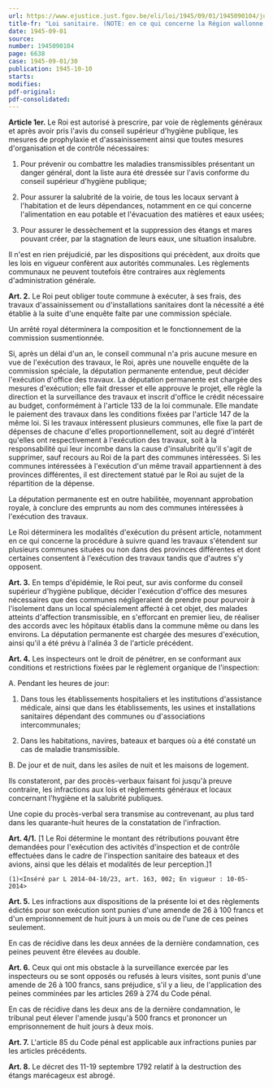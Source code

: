 ```yaml
---
url: https://www.ejustice.just.fgov.be/eli/loi/1945/09/01/1945090104/justel
title-fr: "Loi sanitaire. (NOTE: en ce qui concerne la Région wallonne, cette loi a été partiellement abrogée par DCCW 1985-10-07/32, art. 70, § 1.)(NOTE : Consultation des versions antérieures à partir du 30-04-2014 et mise à jour au 30-04-2014)"
date: 1945-09-01
source:
number: 1945090104
page: 6638
case: 1945-09-01/30
publication: 1945-10-10
starts:
modifies:
pdf-original:
pdf-consolidated:
---
```


**Article 1er.** Le Roi est autorisé à prescrire, par voie de règlements généraux et après avoir pris l'avis du conseil supérieur d'hygiène publique, les mesures de prophylaxie et d'assainissement ainsi que toutes mesures d'organisation et de contrôle nécessaires:

1. Pour prévenir ou combattre les maladies transmissibles présentant un danger général, dont la liste aura été dressée sur l'avis conforme du conseil supérieur d'hygiène publique;

2. Pour assurer la salubrité de la voirie, de tous les locaux servant à l'habitation et de leurs dépendances, notamment en ce qui concerne l'alimentation en eau potable et l'évacuation des matières et eaux usées;

3. Pour assurer le dessèchement et la suppression des étangs et mares pouvant créer, par la stagnation de leurs eaux, une situation insalubre.

Il n'est en rien préjudicié, par les dispositions qui précèdent, aux droits que les lois en vigueur confèrent aux autorités communales. Les règlements communaux ne peuvent toutefois être contraires aux règlements d'administration générale.

**Art. 2.** Le Roi peut obliger toute commune à exécuter, à ses frais, des travaux d'assainissement ou d'installations sanitaires dont la nécessité a été établie à la suite d'une enquête faite par une commission spéciale.

Un arrêté royal déterminera la composition et le fonctionnement de la commission susmentionnée.

Si, après un délai d'un an, le conseil communal n'a pris aucune mesure en vue de l'exécution des travaux, le Roi, après une nouvelle enquête de la commission spéciale, la députation permanente entendue, peut décider l'exécution d'office des travaux. La députation permanente est chargée des mesures d'exécution; elle fait dresser et elle approuve le projet, elle règle la direction et la surveillance des travaux et inscrit d'office le crédit nécessaire au budget, conformément à l'article 133 de la loi communale. Elle mandate le paiement des travaux dans les conditions fixées par l'article 147 de la même loi. Si les travaux intéressent plusieurs communes, elle fixe la part de dépenses de chacune d'elles proportionnellement, soit au degré d'intérêt qu'elles ont respectivement à l'exécution des travaux, soit à la responsabilité qui leur incombe dans la cause d'insalubrité qu'il s'agit de supprimer, sauf recours au Roi de la part des communes intéressées. Si les communes intéressées à l'exécution d'un même travail appartiennent à des provinces différentes, il est directement statué par le Roi au sujet de la répartition de la dépense.

La députation permanente est en outre habilitée, moyennant approbation royale, à conclure des emprunts au nom des communes intéressées à l'exécution des travaux.

Le Roi déterminera les modalités d'exécution du présent article, notamment en ce qui concerne la procédure à suivre quand les travaux s'étendent sur plusieurs communes situées ou non dans des provinces différentes et dont certaines consentent à l'exécution des travaux tandis que d'autres s'y opposent.

**Art. 3.** En temps d'épidémie, le Roi peut, sur avis conforme du conseil supérieur d'hygiène publique, décider l'exécution d'office des mesures nécessaires que des communes négligeraient de prendre pour pourvoir à l'isolement dans un local spécialement affecté à cet objet, des malades atteints d'affection transmissible, en s'efforcant en premier lieu, de réaliser des accords avec les hôpitaux établis dans la commune même ou dans les environs. La députation permanente est chargée des mesures d'exécution, ainsi qu'il a été prévu à l'alinéa 3 de l'article précédent.

**Art. 4.** Les inspecteurs ont le droit de pénétrer, en se conformant aux conditions et restrictions fixées par le règlement organique de l'inspection:

A. Pendant les heures de jour:

1. Dans tous les établissements hospitaliers et les institutions d'assistance médicale, ainsi que dans les établissements, les usines et installations sanitaires dépendant des communes ou d'associations intercommunales;

2. Dans les habitations, navires, bateaux et barques où a été constaté un cas de maladie transmissible.

B. De jour et de nuit, dans les asiles de nuit et les maisons de logement.

Ils constateront, par des procès-verbaux faisant foi jusqu'à preuve contraire, les infractions aux lois et règlements généraux et locaux concernant l'hygiène et la salubrité publiques.

Une copie du procès-verbal sera transmise au contrevenant, au plus tard dans les quarante-huit heures de la constatation de l'infraction.

**Art. 4/1.** [1 Le Roi détermine le montant des rétributions pouvant être demandées pour l'exécution des activités d'inspection et de contrôle effectuées dans le cadre de l'inspection sanitaire des bateaux et des avions, ainsi que les délais et modalités de leur perception.]1

`(1)<Inséré par L 2014-04-10/23, art. 163, 002; En vigueur : 10-05-2014>`

**Art. 5.** Les infractions aux dispositions de la présente loi et des règlements édictés pour son exécution sont punies d'une amende de 26 à 100 francs et d'un emprisonnement de huit jours à un mois ou de l'une de ces peines seulement.

En cas de récidive dans les deux années de la dernière condamnation, ces peines peuvent être élevées au double.

**Art. 6.** Ceux qui ont mis obstacle à la surveillance exercée par les inspecteurs ou se sont opposés ou refusés à leurs visites, sont punis d'une amende de 26 à 100 francs, sans préjudice, s'il y a lieu, de l'application des peines comminées par les articles 269 à 274 du Code pénal.

En cas de récidive dans les deux ans de la dernière condamnation, le tribunal peut élever l'amende jusqu'à 500 francs et prononcer un emprisonnement de huit jours à deux mois.

**Art. 7.** L'article 85 du Code pénal est applicable aux infractions punies par les articles précédents.

**Art. 8.** Le décret des 11-19 septembre 1792 relatif à la destruction des étangs marécageux est abrogé.

